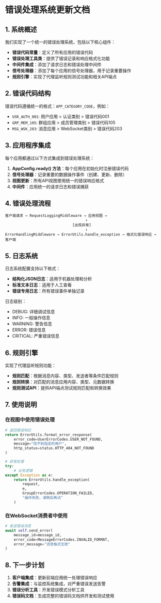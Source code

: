 # 错误处理系统更新文档

## 1. 系统概述

我们实现了一个统一的错误处理系统，包括以下核心组件：

- **错误代码常量**：定义了所有应用的错误代码
- **错误处理工具类**：提供了错误记录和响应格式化功能
- **中间件集成**：添加了请求日志和错误处理中间件
- **信号处理器**：添加了每个应用的信号处理器，用于记录重要操作
- **规则引擎**：实现了代理监听规则测试功能和相关API端点

## 2. 错误代码结构

错误代码遵循统一的格式：`APP_CATEGORY_CODE`，例如：

- `USR_AUTH_001`: 用户应用 > 认证类别 > 错误代码001
- `GRP_MEM_105`: 群组应用 > 成员管理类别 > 错误代码105
- `MSG_WSK_203`: 消息应用 > WebSocket类别 > 错误代码203

## 3. 应用程序集成

每个应用都通过以下方式集成到错误处理系统：

1. **AppConfig.ready() 方法**：每个应用在初始化时注册错误代码
2. **信号处理器**：记录重要的数据操作事件（创建、更新、删除）
3. **视图更新**：所有API视图使用统一的错误响应格式
4. **中间件**：应用统一的请求日志和错误捕获

## 4. 错误处理流程

```
客户端请求 → RequestLoggingMiddleware → 应用视图 → 
                                     ↓
                               [出现异常]
                                     ↓
ErrorHandlingMiddleware → ErrorUtils.handle_exception → 格式化错误响应 → 客户端
```

## 5. 日志系统

日志系统配置支持以下格式：

- **结构化JSON日志**：适用于机器处理和分析
- **标准文本日志**：适用于人工查看
- **错误专用日志**：所有错误事件单独记录

日志级别：
- DEBUG: 详细调试信息
- INFO: 一般操作信息
- WARNING: 警告信息
- ERROR: 错误信息
- CRITICAL: 严重错误信息

## 6. 规则引擎

实现了代理监听规则功能：

- **规则匹配**：根据消息内容、类型、发送者等条件匹配规则
- **规则转换**：对匹配的消息应用内容、类型、元数据转换
- **规则测试API**：提供API端点测试规则匹配和转换效果

## 7. 使用说明

### 在视图中使用错误处理

```python
# 返回错误响应
return ErrorUtils.format_error_response(
    error_code=UserErrorCodes.USER_NOT_FOUND,
    message="找不到指定的用户",
    http_status=status.HTTP_404_NOT_FOUND
)

# 异常处理
try:
    # 业务逻辑
except Exception as e:
    return ErrorUtils.handle_exception(
        request,
        e,
        GroupErrorCodes.OPERATION_FAILED,
        "操作失败，请稍后再试"
    )
```

### 在WebSocket消费者中使用

```python
# 发送错误消息
await self.send_error(
    message_id=message_id,
    error_code=MessageErrorCodes.INVALID_FORMAT,
    error_message="消息格式无效"
)
```

## 8. 下一步计划

1. **客户端集成**：更新前端应用统一处理错误响应
2. **告警集成**：与监控系统集成，对严重错误发送告警
3. **错误分析工具**：开发错误模式分析工具
4. **错误码文档**：生成完整的错误码文档供开发和测试使用 